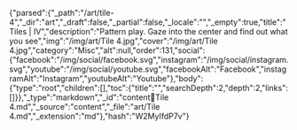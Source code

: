 {"parsed":{"_path":"/art/tile-4","_dir":"art","_draft":false,"_partial":false,"_locale":"","_empty":true,"title":"Tiles | IV","description":"Pattern play. Gaze into the center and find out what you see","img":"/img/art/Tile 4.jpg","cover":"/img/art/Tile 4.jpg","category":"Misc","alt":null,"order":131,"social":{"facebook":"/img/social/facebook.svg","instagram":"/img/social/instagram.svg","youtube":"/img/social/youtube.svg","facebookAlt":"Facebook","instagramAlt":"Instagram","youtubeAlt":"Youtube"},"body":{"type":"root","children":[],"toc":{"title":"","searchDepth":2,"depth":2,"links":[]}},"_type":"markdown","_id":"content:art:Tile 4.md","_source":"content","_file":"art/Tile 4.md","_extension":"md"},"hash":"W2MyIfdP7v"}